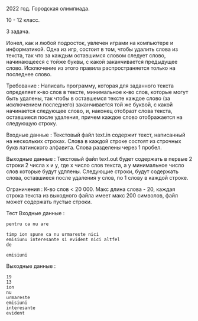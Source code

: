 2022 год. Городская олимпиада.

10 - 12 класс.

3 задача.

Ионел, как и любой подросток, увлечен играми на компьютере и информатикой. Одна из игр, состоит в том, чтобы удалить слова из текста, так что за каждым оставшимся словом следует 
слово, начинающееся с тойже буквы, с какой заканчивается предыдущее слово. Исключение из этого правила распространяется только на последнее слово.

Требование : Написать программу, которая для заданного текста определяет к-во слов в тексте, минимальное к-во слов, которые могут быть удалены, так чтобы в оставшемся тексте каждое
слово (за исключением последнего) заканчивается той же буквой, с какой начинается следующее слово, и, наконец отобразт слова текста, оставшиеся после удаления, причем каждое слово 
отображается на следующую строку.

Входные данные : 
Текстовый файл text.in содержит текст, написанный на нескольких строках. Слова в каждой строке состоят из строчных букв латинского алфавита. Слова разделены через 1 пробел. 

Выходные данные : 
Текстовый файл text.out будет содержать в первые 2 строки 2 числа x и у, где х число слов текста, а у минимальное число слов которые будут удплены. Следующие строки, будут содержать
слова, оставшиеся после удаления у слов, по 1 слову в каждой строке.

Ограничения : 
К-во слов < 20 000. Макс длина слова - 20, каждая строка текста из выходного файла имеет макс 200 символов, файл может содержать пустые строки.

Тест 
Входные данные :

    pentru ca nu are
    
    timp ion spune ca nu urmareste nici 
    emisiunu interesante si evident nici altfel
    de
    
    emisiuni
    
Выходные данные : 

    19
    13
    ion
    nu
    urmareste
    emisiuni
    interesante
    evident

        
